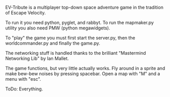 EV-Tribute is a multiplayer top-down space adventure game in the tradition of Escape Velocity.


To run it you need python, pyglet, and rabbyt. To run the mapmaker.py utility you also need PMW (python megawidgets).

To "play" the game you must first start the server.py, then the worldcommander.py and finally the game.py.


The networking stuff is handled thanks to the brilliant "Mastermind Networking Lib" by Ian Mallet.



The game functions, but very little actually works. Fly around in a sprite and make bew-bew noises by pressing spacebar. Open a map with "M" and a menu with "esc".

ToDo:
Everything.
